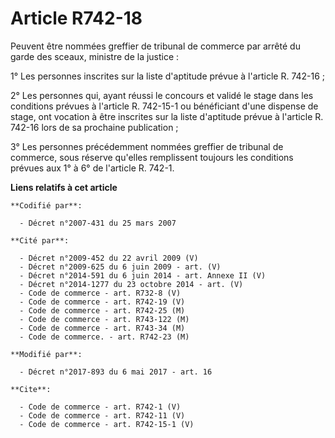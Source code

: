 # Article R742-18

Peuvent être nommées greffier de tribunal de commerce par arrêté du garde des sceaux, ministre de la justice : 

1° Les personnes inscrites sur la liste d'aptitude prévue à l'article R. 742-16 ; 

2° Les personnes qui, ayant réussi le concours et validé le stage dans les conditions prévues à l'article R. 742-15-1 ou
bénéficiant d'une dispense de stage, ont vocation à être inscrites sur la liste d'aptitude prévue à l'article R. 742-16 lors
de sa prochaine publication ; 

3° Les personnes précédemment nommées greffier de tribunal de commerce, sous réserve qu'elles remplissent toujours les
conditions prévues aux 1° à 6° de l'article R. 742-1.

**Liens relatifs à cet article**

	**Codifié par**:

	  - Décret n°2007-431 du 25 mars 2007

	**Cité par**:

	  - Décret n°2009-452 du 22 avril 2009 (V)
	  - Décret n°2009-625 du 6 juin 2009 - art. (V)
	  - Décret n°2014-591 du 6 juin 2014 - art. Annexe II (V)
	  - Décret n°2014-1277 du 23 octobre 2014 - art. (V)
	  - Code de commerce - art. R732-8 (V)
	  - Code de commerce - art. R742-19 (V)
	  - Code de commerce - art. R742-25 (M)
	  - Code de commerce - art. R743-122 (M)
	  - Code de commerce - art. R743-34 (M)
	  - Code de commerce. - art. R742-23 (M)

	**Modifié par**:

	  - Décret n°2017-893 du 6 mai 2017 - art. 16

	**Cite**:

	  - Code de commerce - art. R742-1 (V)
	  - Code de commerce - art. R742-11 (V)
	  - Code de commerce - art. R742-15-1 (V)
